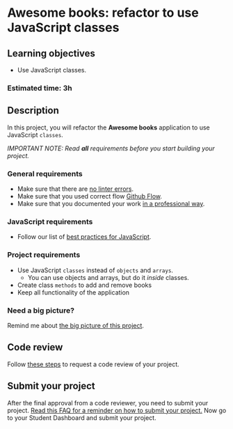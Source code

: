# Awesome books: refactor to use JavaScript classes

## Learning objectives

- Use JavaScript classes.

### Estimated time: 3h

## Description

In this project, you will refactor the **Awesome books** application to use JavaScript `classes`.

*IMPORTANT NOTE: Read **all** requirements before you start building your project.*

### General requirements

- Make sure that there are [no linter errors](https://github.com/microverseinc/linters-config).
- Make sure that you used correct flow [Github Flow](https://github.com/microverseinc/curriculum-transversal-skills/blob/main/git-github/articles/github_flow.md).
- Make sure that you documented your work [in a professional way](https://github.com/microverseinc/curriculum-transversal-skills/blob/main/documentation/articles/professional_repo_rules.md).

### JavaScript requirements

- Follow our list of [best practices for JavaScript](https://github.com/microverseinc/curriculum-html-css/blob/main/articles/javascript_best_practices.md).

### Project requirements

- Use JavaScript `classes` instead of `objects` and `arrays`.
  - You can use objects and arrays, but do it *inside* classes.
- Create class `methods` to add and remove books
- Keep all functionality of the application

### Need a big picture? 

Remind me about [the big picture of this project](https://github.com/microverseinc/curriculum-javascript/blob/main/books/sneak_peek.md).


## Code review

Follow [these steps](https://github.com/microverseinc/curriculum-transversal-skills/blob/main/code-review/articles/how_to_ask_for_a_code_review.md) to request a code review of your project.

## Submit your project

After the final approval from a code reviewer, you need to submit your project.
[Read this FAQ for a reminder on how to submit your project.](https://microverse.zendesk.com/hc/en-us/articles/360061344234)
Now go to your Student Dashboard and submit your project.
<Add any additional instructions you may need or leave blank> 
